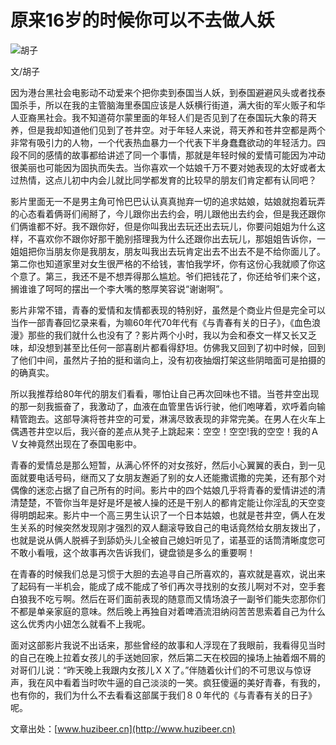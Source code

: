 # 原来16岁的时候你可以不去做人妖

![胡子](https://img9.doubanio.com/icon/u1531788-4.jpg)

文/胡子

因为港台黑社会电影动不动爱来个把你卖到泰国当人妖，到泰国避避风头或者找泰国杀手，所以在我的主管脑海里泰国应该是人妖横行街道，满大街的军火贩子和华人亚裔黑社会。我不知道荷尔蒙里面的年轻人们是否见到了在泰国玩大象的蒋天养，但是我却知道他们见到了苍井空。对于年轻人来说，蒋天养和苍井空都是两个非常有吸引力的人物，一个代表热血暴力一个代表下半身蠢蠢欲动的年轻活力。四段不同的感情的故事都给讲述了同一个事情，那就是年轻时候的爱情可能因为冲动很美丽也可能因为固执而失去。当你喜欢一个姑娘千万不要对她表现的太好或者太过热情，这点儿初中内会儿就比同学都发育的比较早的朋友们肯定都有认同吧？

影片里面无一不是男主角可怜巴巴认认真真抛弃一切的追求姑娘，姑娘就抱着玩弄的心态看着俩哥们闹掰了，今儿跟你出去约会，明儿跟他出去约会，但是我还跟你们俩谁都不好。我不跟你好，但是你叫我出去玩还出去玩儿，你要问姐姐为什么这样，不喜欢你不跟你好那干脆别搭理我为什么还跟你出去玩儿，那姐姐告诉你，一姐姐把你当朋友你是我朋友，朋友叫我出去玩肯定出去不出去不是不给你面儿了。第二你也知道家里对女生很严格的不给钱，害怕我学坏，你有这份心我就顺了你这个意了。第三，我还不是不想弄得那么尴尬。爷们把钱花了，你还给爷们来个这，搁谁谁了呵呵的摆出一个李大嘴的憨厚笑容说“谢谢啊”。

影片非常不错，青春的爱情和友情都表现的特别好，虽然是个商业片但是完全可以当作一部青春回忆录来看，为嘛60年代70年代有《与青春有关的日子》，《血色浪漫》那些的我们就什么也没有了？影片两个小时，我以为会和泰文一样又长又乏味，却没想到甚至比任何一部喜剧片都看得舒坦。仿佛我又回到了初中时候，回到了他们中间，虽然片子拍的挺和谐向上，没有初夜抽烟打架这些阴暗面可是拍摄的的确真实。

所以我推荐给80年代的朋友们看看，哪怕让自己再次回味也不错。当苍井空出现的那一刻我振奋了，我激动了，血液在血管里告诉行驶，他们咆哮着，欢呼着向输精管跑去。这部导演将苍井空的可爱，淋漓尽致表现的非常完美。在男人在火车上偶遇苍井空以后，我兴奋的差点从凳子上跳起来：空空！空空!我的空空！我的ＡＶ女神竟然出现在了泰国电影中。

青春的爱情总是那么短暂，从满心怀怀的对女孩好，然后小心翼翼的表白，到一见面就要电话号码，继而又了女朋友邂逅了别的女人还能撒谎撒的完美，还有那个对偶像的迷恋占据了自己所有的时间。影片中的四个姑娘几乎将青春的爱情讲述的清清楚楚，不管你当年是好是坏是被人操的还是干别人的都肯定能让你淫乱的天空变得明朗起来。影片中一个高三男生认识了一个日本姑娘，也就是苍井空，俩人在发生关系的时候突然发现刚才强烈的双人翻滚导致自己的电话竟然给女朋友拨出了，也就是说从俩人脱裤子到舔奶头儿全被自己媳妇听见了，诺基亚的话筒清晰度您可不敢小看哦，这个故事再次告诉我们，键盘锁是多么的重要啊！

在青春的时候我们总是习惯于大胆的去追寻自己所喜欢的，喜欢就是喜欢，说出来了起码有一半机会，能成了成不能成了爷们再次寻找别的女孩儿啊对不对，空手套白狼我不吃亏啊。然后在哥们面前表现的随意而又情场浪子一副爷们能失恋那你们不都是单亲家庭的意味。然后晚上再独自对着啤酒流泪纳闷苦苦思索着自己为什么这么优秀内小妞怎么就看不上我呢。

面对这部影片我说不出话来，那些曾经的故事和人浮现在了我眼前，我看得见当时的自己在晚上拉着女孩儿的手送她回家，然后第二天在校园的操场上抽着烟不屑的对哥们儿说：“昨天晚上我跟内女孩儿ＸＸ了。”伴随着伙计们的不可思议与惊讶声，我在风中看着当时吹牛逼的自己淡淡的一笑。疯狂傻逼的美好青春，有我的，也有你的，我们为什么不去看看这部属于我们８０年代的《与青春有关的日子》呢。

文章出处：[www.huzibeer.cn](http://www.huzibeer.cn)